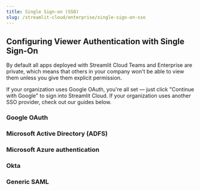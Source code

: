 ```yaml
---
title: Single Sign-on (SSO)
slug: /streamlit-cloud/enterprise/single-sign-on-sso
---
```


## Configuring Viewer Authentication with Single Sign-On

By default all apps deployed with Streamlit Cloud Teams and Enterprise are private, which means that others in your company won't be able to view them unless you give them explicit permission.

If your organization uses Google OAuth, you're all set — just click "Continue with Google" to sign into Streamlit Cloud. If your organization uses another SSO provider, check out our guides below.

### Google OAuth

### Microsoft Active Directory (ADFS)

### Microsoft Azure authentication

### Okta

### Generic SAML